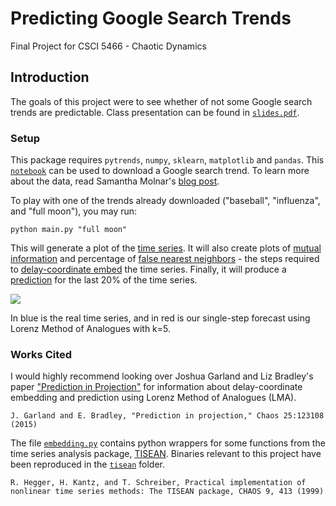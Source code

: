 # Predicting Google Search Trends

Final Project for CSCI 5466 - Chaotic Dynamics

## Introduction

The goals of this project were to see whether of not some Google search trends are predictable. Class presentation can be found in [`slides.pdf`](https://github.com/allisonmorgan/google_trends/blob/master/slides.pdf).

### Setup

This package requires `pytrends`, `numpy`, `sklearn`, `matplotlib` and `pandas`. This [`notebook`](https://github.com/allisonmorgan/google_trends/blob/master/parse_google_trends.ipynb) can be used to download a Google search trend. To learn more about the data, read Samantha Molnar's [blog post](http://samanthamolnar.me/personal/2017/05/02/hacking-google-trends.html).

To play with one of the trends already downloaded ("baseball", "influenza", and "full moon"), you may run:

```{bash}
python main.py "full moon"
``` 

This will generate a plot of the [time series](https://github.com/allisonmorgan/google_trends/blob/master/data/fullmoon_hourly.csv.trend.png). It will also create plots of [mutual information](https://github.com/allisonmorgan/google_trends/blob/master/data/fullmoon_hourly.csv.mi.png) and percentage of [false nearest neighbors](https://github.com/allisonmorgan/google_trends/blob/master/data/fullmoon_hourly.csv.fnn.png) - the steps required to [delay-coordinate embed](https://github.com/allisonmorgan/google_trends/blob/master/data/fullmoon_hourly.csv.embed.png) the time series. Finally, it will produce a [prediction](https://github.com/allisonmorgan/google_trends/blob/master/data/fullmoon_hourly.csv_prediction.png) for the last 20% of the time series.

<img src="https://github.com/allisonmorgan/google_trends/blob/master/data/fullmoon_hourly.csv_prediction.png?raw=true"/>

In blue is the real time series, and in red is our single-step forecast using Lorenz Method of Analogues with k=5.

### Works Cited

I would highly recommend looking over Joshua Garland and Liz Bradley's paper ["Prediction in Projection"](https://arxiv.org/abs/1503.01678) for information about delay-coordinate embedding and prediction using Lorenz Method of Analogues (LMA).

```
J. Garland and E. Bradley, "Prediction in projection," Chaos 25:123108 (2015)
```

The file [`embedding.py`](https://github.com/allisonmorgan/google_trends/blob/master/embedding.py) contains python wrappers for some functions from the time series analysis package, [TISEAN](https://www.mpipks-dresden.mpg.de/~tisean/Tisean_3.0.1/index.html). Binaries relevant to this project have been reproduced in the [`tisean`](https://github.com/allisonmorgan/google_trends/tree/master/tisean) folder.

```
R. Hegger, H. Kantz, and T. Schreiber, Practical implementation of nonlinear time series methods: The TISEAN package, CHAOS 9, 413 (1999)
```
